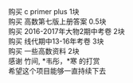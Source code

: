 购买 c primer plus 1块</br>
购买 高数第七版上册答案 0.5块</br>
购买 2016-2017年大物2期中考卷 2块</br>
购买 线代期中13-16年考卷 3块</br>
购买 一些高数资料 2块</br>
感谢 竹间, *韦彤，*寒 的打赏</br>
希望这个项目能够一直持续下去
